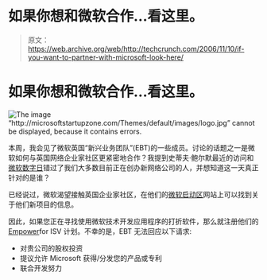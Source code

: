 # 如果你想和微软合作…看这里。

> 原文：<https://web.archive.org/web/http://techcrunch.com/2006/11/10/if-you-want-to-partner-with-microsoft-look-here/>

# 如果你想和微软合作…看这里。

![The image “http://microsoftstartupzone.com/Themes/default/images/logo.jpg” cannot be displayed, because it contains errors.](img/da8700dbe802595eca21008367473621.png)

本周，我会见了微软英国“新兴业务团队”(EBT)的一些成员。讨论的话题之一是微软如何与英国网络企业家社区更紧密地合作？我提到史蒂夫·鲍尔默最近的访问和[微软数字日](https://web.archive.org/web/20210421171723/http://www.microsoftdigitalday.com/)错过了我们大多数目前正在创办新网络公司的人，并想知道这一天真正针对的是谁？

已经说过，微软渴望接触英国企业家社区，在他们的[微软启动区](https://web.archive.org/web/20210421171723/http://microsoftstartupzone.com/)网站上可以找到关于他们新项目的信息。

因此，如果您正在寻找使用微软技术开发应用程序的打折软件，那么就注册他们的[Empower](https://web.archive.org/web/20210421171723/https://partner.microsoft.com/global/40011351?PS=3)for ISV 计划。不幸的是，EBT 无法回应以下请求:

*   对贵公司的股权投资
*   提议允许 Microsoft 获得/分发您的产品或专利
*   联合开发努力